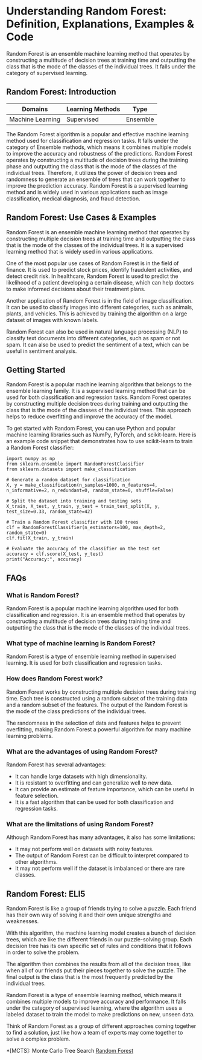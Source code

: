 # Understanding Random Forest: Definition, Explanations, Examples & Code

Random Forest is an ensemble machine learning method that operates by
constructing a multitude of decision trees at training time and outputting the
class that is the mode of the classes of the individual trees. It falls under
the category of supervised learning.

## Random Forest: Introduction

Domains | Learning Methods | Type  
---|---|---  
Machine Learning | Supervised | Ensemble  
  
The Random Forest algorithm is a popular and effective machine learning method
used for classification and regression tasks. It falls under the category of
Ensemble methods, which means it combines multiple models to improve the
accuracy and robustness of the predictions. Random Forest operates by
constructing a multitude of decision trees during the training phase and
outputting the class that is the mode of the classes of the individual trees.
Therefore, it utilizes the power of decision trees and randomness to generate
an ensemble of trees that can work together to improve the prediction
accuracy. Random Forest is a supervised learning method and is widely used in
various applications such as image classification, medical diagnosis, and
fraud detection.

## Random Forest: Use Cases & Examples

Random Forest is an ensemble machine learning method that operates by
constructing multiple decision trees at training time and outputting the class
that is the mode of the classes of the individual trees. It is a supervised
learning method that is widely used in various applications.

One of the most popular use cases of Random Forest is in the field of finance.
It is used to predict stock prices, identify fraudulent activities, and detect
credit risk. In healthcare, Random Forest is used to predict the likelihood of
a patient developing a certain disease, which can help doctors to make
informed decisions about their treatment plans.

Another application of Random Forest is in the field of image classification.
It can be used to classify images into different categories, such as animals,
plants, and vehicles. This is achieved by training the algorithm on a large
dataset of images with known labels.

Random Forest can also be used in natural language processing (NLP) to
classify text documents into different categories, such as spam or not spam.
It can also be used to predict the sentiment of a text, which can be useful in
sentiment analysis.

## Getting Started

Random Forest is a popular machine learning algorithm that belongs to the
ensemble learning family. It is a supervised learning method that can be used
for both classification and regression tasks. Random Forest operates by
constructing multiple decision trees during training and outputting the class
that is the mode of the classes of the individual trees. This approach helps
to reduce overfitting and improve the accuracy of the model.

To get started with Random Forest, you can use Python and popular machine
learning libraries such as NumPy, PyTorch, and scikit-learn. Here is an
example code snippet that demonstrates how to use scikit-learn to train a
Random Forest classifier:

    
    
    
    import numpy as np
    from sklearn.ensemble import RandomForestClassifier
    from sklearn.datasets import make_classification
    
    # Generate a random dataset for classification
    X, y = make_classification(n_samples=1000, n_features=4, n_informative=2, n_redundant=0, random_state=0, shuffle=False)
    
    # Split the dataset into training and testing sets
    X_train, X_test, y_train, y_test = train_test_split(X, y, test_size=0.33, random_state=42)
    
    # Train a Random Forest classifier with 100 trees
    clf = RandomForestClassifier(n_estimators=100, max_depth=2, random_state=0)
    clf.fit(X_train, y_train)
    
    # Evaluate the accuracy of the classifier on the test set
    accuracy = clf.score(X_test, y_test)
    print("Accuracy:", accuracy)
    
    

## FAQs

### What is Random Forest?

Random Forest is a popular machine learning algorithm used for both
classification and regression. It is an ensemble method that operates by
constructing a multitude of decision trees during training time and outputting
the class that is the mode of the classes of the individual trees.

### What type of machine learning is Random Forest?

Random Forest is a type of ensemble learning method in supervised learning. It
is used for both classification and regression tasks.

### How does Random Forest work?

Random Forest works by constructing multiple decision trees during training
time. Each tree is constructed using a random subset of the training data and
a random subset of the features. The output of the Random Forest is the mode
of the class predictions of the individual trees.

The randomness in the selection of data and features helps to prevent
overfitting, making Random Forest a powerful algorithm for many machine
learning problems.

### What are the advantages of using Random Forest?

Random Forest has several advantages:

  * It can handle large datasets with high dimensionality.
  * It is resistant to overfitting and can generalize well to new data.
  * It can provide an estimate of feature importance, which can be useful in feature selection.
  * It is a fast algorithm that can be used for both classification and regression tasks.

### What are the limitations of using Random Forest?

Although Random Forest has many advantages, it also has some limitations:

  * It may not perform well on datasets with noisy features.
  * The output of Random Forest can be difficult to interpret compared to other algorithms.
  * It may not perform well if the dataset is imbalanced or there are rare classes.

## Random Forest: ELI5

Random Forest is like a group of friends trying to solve a puzzle. Each friend
has their own way of solving it and their own unique strengths and weaknesses.

With this algorithm, the machine learning model creates a bunch of decision
trees, which are like the different friends in our puzzle-solving group. Each
decision tree has its own specific set of rules and conditions that it follows
in order to solve the problem.

The algorithm then combines the results from all of the decision trees, like
when all of our friends put their pieces together to solve the puzzle. The
final output is the class that is the most frequently predicted by the
individual trees.

Random Forest is a type of ensemble learning method, which means it combines
multiple models to improve accuracy and performance. It falls under the
category of supervised learning, where the algorithm uses a labeled dataset to
train the model to make predictions on new, unseen data.

Think of Random Forest as a group of different approaches coming together to
find a solution, just like how a team of experts may come together to solve a
complex problem.

  *[MCTS]: Monte Carlo Tree Search
[Random Forest](https://serp.ai/random-forest/)
